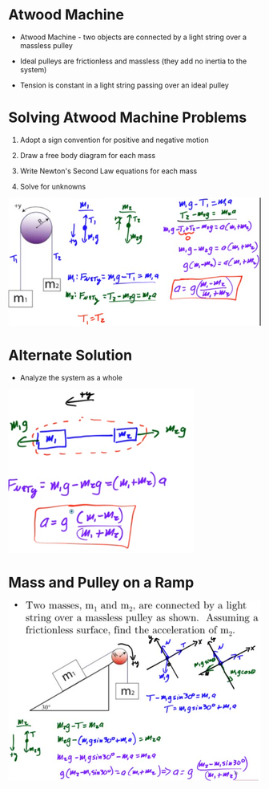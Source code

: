 Atwood Machine
==============

-   Atwood Machine - two objects are connected by a light string over a massless pulley

-   Ideal pulleys are frictionless and massless (they add no inertia to the system)

-   Tension is constant in a light string passing over an ideal pulley

Solving Atwood Machine Problems
===============================

1.  Adopt a sign convention for positive and negative motion

2.  Draw a free body diagram for each mass

3.  Write Newton's Second Law equations for each mass

4.  Solve for unknowns

  <img src="./media/image73.png" alt="ц : ,сшп-,: з FNtT&gt; "/>

Alternate Solution
==================

-   Analyze the system as a whole

  <img src="./media/image74.png" alt="C:\25225E85\B09A51C6-0574-4A0C-A2C1-496768C10C63_files\image074.png"/>

Mass and Pulley on a Ramp
=========================

  <img src="./media/image75.png" alt="string over a massless pulley as shown. Assuming a frictionless surface, find the acceleration of rn2. "/>
